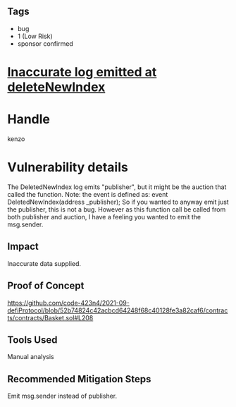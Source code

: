 ## Tags

- bug
- 1 (Low Risk)
- sponsor confirmed

# [Inaccurate log emitted at deleteNewIndex](https://github.com/code-423n4/2021-09-defiprotocol-findings/issues/58) 

# Handle

kenzo


# Vulnerability details

The DeletedNewIndex log emits "publisher", but it might be the auction that called the function.
Note: the event is defined as:
event DeletedNewIndex(address _publisher);
So if you wanted to anyway emit just the publisher, this is not a bug.
However as this function call be called from both publisher and auction, I have a feeling you wanted to emit the msg.sender.

## Impact
Inaccurate data supplied.

## Proof of Concept
https://github.com/code-423n4/2021-09-defiProtocol/blob/52b74824c42acbcd64248f68c40128fe3a82caf6/contracts/contracts/Basket.sol#L208

## Tools Used
Manual analysis

## Recommended Mitigation Steps
Emit msg.sender instead of publisher.

